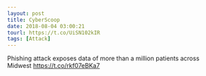 ```yaml
---
layout: post
title: CyberScoop
date: 2018-08-04 03:00:21
tourl: https://t.co/UiSN102kIR
tags: [Attack]
---
```

Phishing attack exposes data of more than a million patients across Midwest https://t.co/rkf07eBKa7